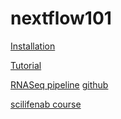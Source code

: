 # nextflow101

[Installation](https://nf-co.re/usage/installation)


[Tutorial](https://nf-co.re/usage/nf_core_tutorial)


[RNASeq pipeline](https://nf-co.re/rnaseq)  [github](https://github.com/nf-core/rnaseq)



[scilifenab course](https://scilifelab.github.io/courses/)
